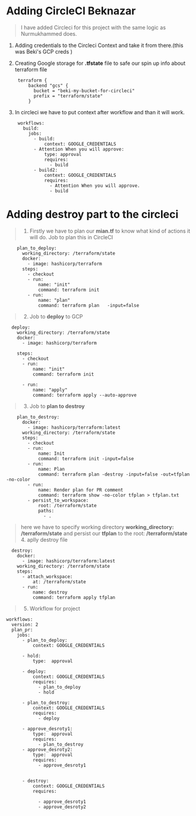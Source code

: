 

# Adding CircleCI Beknazar

> I have added Circleci for this project with the same logic as Nurmukhammed does.
1. Adding credentials to the Circleci Context and take it from there.(this was Beki's GCP creds )

        
1. Creating Google storage for **.tfstate** file to safe our spin up info about terraform file

        terraform {
            backend "gcs" {
              bucket = "beki-my-bucket-for-circleci"
              prefix = "terraform/state"
            }  
1. In circleci we have to put context after workflow and than it will work.
        
        workflows: 
          build:
            jobs:
              - build:
                  context: GOOGLE_CREDENTIALS 
              - Attention When you will approve:
                  type: approval 
                  requires:
                    - build
              - build2:
                  context: GOOGLE_CREDENTIALS
                  requires: 
                    - Attention When you will approve.
                    - build
# Adding destroy part to the circleci
>1. Firstly we have to plan our **mian.tf** to know what kind of actions it will do. Job to plan this in CircleCI
        
        plan_to_deploy:
          working_directory: /terraform/state
          docker: 
            - image: hashicorp/terraform  
          steps:
            - checkout 
            - run:
                name: "init"
                command: terraform init
            - run:
                name: "plan"
                command: terraform plan   -input=false 

>2. Job to **deploy** to GCP

      deploy:
        working_directory: /terraform/state
        docker: 
          - image: hashicorp/terraform  

        steps:
          - checkout 
          - run:
              name: "init"
              command: terraform init

          - run:
              name: "apply"
              command: terraform apply --auto-approve 
            
>3. Job to  **plan to destroy** 

        plan_to_destroy:
          docker:
            - image: hashicorp/terraform:latest
          working_directory: /terraform/state
          steps:
            - checkout
            - run:
                name: Init
                command: terraform init -input=false
            - run:
                name: Plan
                command: terraform plan -destroy -input=false -out=tfplan -no-color
            - run:
                name: Render plan for PR comment
                command: terraform show -no-color tfplan > tfplan.txt
            - persist_to_workspace:
                root: /terraform/state
                paths:
                  - . 
>here we have to specify working directory **working_directory: /terraform/state** and persist our **tfplan** to the root: **/terraform/state**
>4. aplly destroy file

      destroy:
        docker:
          - image: hashicorp/terraform:latest
        working_directory: /terraform/state
        steps:
          - attach_workspace:
              at: /terraform/state
          - run:
              name: destroy
              command: terraform apply tfplan


            
>5. Workflow for project

    workflows:
      version: 2
      plan_pr:
        jobs:
          - plan_to_deploy:
              context: GOOGLE_CREDENTIALS 
          
          - hold:
              type:  approval
          
          - deploy:
              context: GOOGLE_CREDENTIALS 
              requires:
                - plan_to_deploy
                - hold
          
          - plan_to_destroy:
              context: GOOGLE_CREDENTIALS
              requires:
                - deploy
          
          - approve_desroty1:
              type:  approval
              requires:
                - plan_to_destroy
          - approve_desroty2:
              type:  approval
              requires:
                - approve_desroty1
           
          
          - destroy:
              context: GOOGLE_CREDENTIALS 
              requires:
                
                - approve_desroty1
                - approve_desroty2
                
